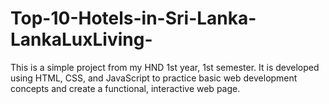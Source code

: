 # Top-10-Hotels-in-Sri-Lanka-LankaLuxLiving-
This is a simple project from my HND 1st year, 1st semester. It is developed using HTML, CSS, and JavaScript to practice basic web development concepts and create a functional, interactive web page.
